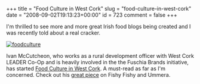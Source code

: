 +++
title = "Food Culture in West Cork"
slug = "food-culture-in-west-cork"
date = "2008-09-02T19:13:23+00:00"
id = 723
comment = false
+++

I'm thrilled to see more and more great Irish food blogs being created and I was recently told about a real cracker.

[![foodculture](http://photos4.pix.ie/2F/DE/2FDE2911B5B742089C70202CC863B24E-500.jpg)](http://pix.ie/conor/661055 "foodculture")

Ivan McCutcheon, who works as a rural development officer with West Cork LEADER Co-Op and is heavily involved in the the Fuschia Brands initiative, has started [Food Culture in West Cork](http://foodculturewestcork.wordpress.com/). A must-read as far as I'm concerned. Check out his [great piece](http://foodculturewestcork.wordpress.com/2008/08/25/a-chance-to-show-off/) on Fishy Fishy and Ummera.
